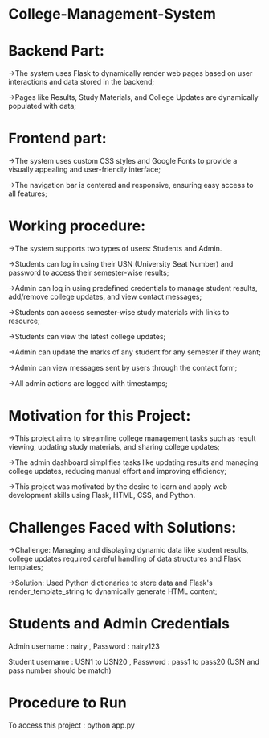 # College-Management-System

# Backend Part:

->The system uses Flask to dynamically render web pages based on 
user interactions and data stored in the backend;

->Pages like Results, Study Materials, and College Updates are 
dynamically populated with data;

# Frontend part:

->The system uses custom CSS styles and Google Fonts to provide a visually appealing and user-friendly interface;

->The navigation bar is centered and responsive, ensuring easy access to all features;

# Working procedure:

->The system supports two types of users: Students and Admin.

->Students can log in using their USN (University Seat Number) 
and password to access their semester-wise results;

->Admin can log in using predefined credentials to manage student results, 
add/remove college updates, and view contact messages;

->Students can access semester-wise study materials with links to resource;

->Students can view the latest college updates;

->Admin can update the marks of any student for any semester if they want;

->Admin can view messages sent by users through the contact form;

->All admin actions are logged with timestamps;

# Motivation for this Project:

->This project aims to streamline college management tasks such as result
viewing, updating study materials, and sharing college updates;

->The admin dashboard simplifies tasks like updating results and managing college 
updates, reducing manual effort and improving efficiency;

->This project was motivated by the desire to learn and apply web development skills
using Flask, HTML, CSS, and Python.

# Challenges Faced with Solutions:

->Challenge: Managing and displaying dynamic data like student results, college updates
required careful handling of data structures and Flask templates;

->Solution: Used Python dictionaries to store data and Flask's render_template_string 
to dynamically generate HTML content;

# Students and Admin Credentials

Admin username : nairy , Password : nairy123

Student username : USN1 to USN20 , Password : pass1 to pass20 (USN and pass number should be match)

# Procedure to Run

To access this project : python app.py


